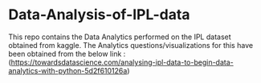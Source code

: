 # Data-Analysis-of-IPL-data

This repo contains the Data Analytics performed on the IPL dataset obtained from kaggle.
The Analytics questions/visualizations for this have been obtained from the below link :
(https://towardsdatascience.com/analysing-ipl-data-to-begin-data-analytics-with-python-5d2f610126a)
